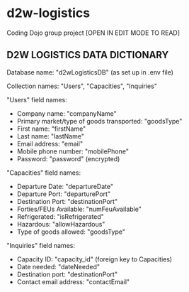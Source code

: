 # d2w-logistics
Coding Dojo group project [OPEN IN EDIT MODE TO READ]
                 
D2W LOGISTICS DATA DICTIONARY
-----------------------------

Database name: "d2wLogisticsDB" (as set up in .env file)

Collection names: "Users", "Capacities", "Inquiries"

"Users" field names:
  - Company name: "companyName"
  - Primary market/type of goods transported: "goodsType"
  - First name: "firstName"
  - Last name: "lastName"
  - Email address: "email"
  - Mobile phone number: "mobilePhone"
  - Password: "password" (encrypted)

"Capacities" field names:
  - Departure Date: "departureDate"
  - Departure Port: "departurePort"
  - Destination Port: "destinationPort"
  - Forties/FEUs Available: "numFeuAvailable"
  - Refrigerated: "isRefrigerated"
  - Hazardous: "allowHazardous"
  - Type of goods allowed: "goodsType"

"Inquiries" field names:
  - Capacity ID: "capacity_id" (foreign key to Capacities)
  - Date needed: "dateNeeded"
  - Destination port: "destinationPort"
  - Contact email address: "contactEmail"
               
